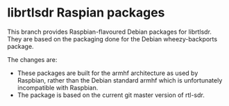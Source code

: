 # librtlsdr Raspian packages

This branch provides Raspbian-flavoured Debian packages for librtlsdr.
They are based on the packaging done for the Debian wheezy-backports package.

The changes are:

 * These packages are built for the armhf architecture as used by Raspbian, rather than the Debian standard armhf which is unfortunately incompatible with Raspbian.
 * The package is based on the current git master version of rtl-sdr.
